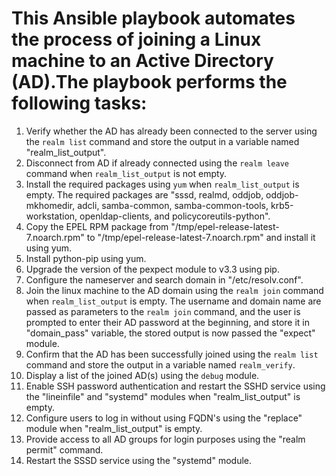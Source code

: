 # This Ansible playbook automates the process of joining a Linux machine to an Active Directory (AD).The playbook performs the following tasks:

1. Verify whether the AD has already been connected to the server using the `realm list` command and store the output in a variable named "realm_list_output".
2. Disconnect from AD if already connected using the `realm leave` command when `realm_list_output` is not empty.
3. Install the required packages using `yum` when `realm_list_output` is empty. The required packages are "sssd, realmd, oddjob, oddjob-mkhomedir, adcli, samba-common, samba-common-tools, krb5-workstation, openldap-clients, and policycoreutils-python".
4. Copy the EPEL RPM package from "/tmp/epel-release-latest-7.noarch.rpm" to "/tmp/epel-release-latest-7.noarch.rpm" and install it using yum.
5. Install python-pip using yum.
6. Upgrade the version of the pexpect module to v3.3 using pip.
7. Configure the nameserver and search domain in "/etc/resolv.conf".
8. Join the linux machine to the AD domain using the `realm join` command when `realm_list_output` is empty. The username and domain name are passed as parameters to the `realm join` command, and the user is prompted to enter their AD password at the beginning, and store it in "domain_pass" variable, the stored output is now passed the "expect" module.
9. Confirm that the AD has been successfully joined using the `realm list` command and store the output in a variable named `realm_verify`.
10. Display a list of the joined AD(s) using the `debug` module.
11. Enable SSH password authentication and restart the SSHD service using the "lineinfile" and "systemd" modules when "realm_list_output" is empty.
12. Configure users to log in without using FQDN's using the "replace" module when "realm_list_output" is empty.
13. Provide access to all AD groups for login purposes using the "realm permit" command.
14. Restart the SSSD service using the "systemd" module.
